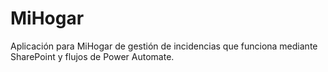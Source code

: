 # MiHogar

Aplicación para MiHogar de gestión de incidencias que funciona mediante SharePoint y flujos de Power Automate. 